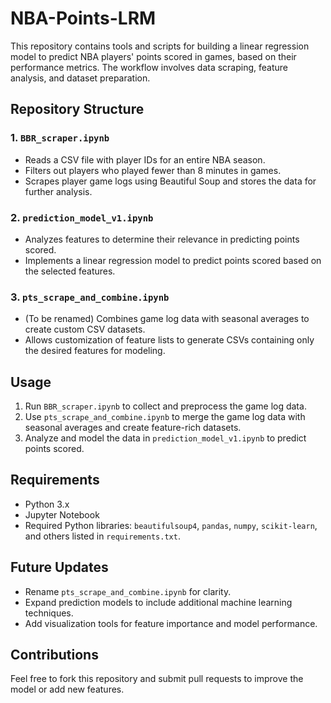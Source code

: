 # NBA-Points-LRM

This repository contains tools and scripts for building a linear regression model to predict NBA players' points scored in games, based on their performance metrics. The workflow involves data scraping, feature analysis, and dataset preparation.

## Repository Structure

### **1. `BBR_scraper.ipynb`**
- Reads a CSV file with player IDs for an entire NBA season.
- Filters out players who played fewer than 8 minutes in games.
- Scrapes player game logs using Beautiful Soup and stores the data for further analysis.

### **2. `prediction_model_v1.ipynb`**
- Analyzes features to determine their relevance in predicting points scored.
- Implements a linear regression model to predict points scored based on the selected features.

### **3. `pts_scrape_and_combine.ipynb`**
- (To be renamed) Combines game log data with seasonal averages to create custom CSV datasets.
- Allows customization of feature lists to generate CSVs containing only the desired features for modeling.

## Usage
1. Run `BBR_scraper.ipynb` to collect and preprocess the game log data.
2. Use `pts_scrape_and_combine.ipynb` to merge the game log data with seasonal averages and create feature-rich datasets.
3. Analyze and model the data in `prediction_model_v1.ipynb` to predict points scored.

## Requirements
- Python 3.x
- Jupyter Notebook
- Required Python libraries: `beautifulsoup4`, `pandas`, `numpy`, `scikit-learn`, and others listed in `requirements.txt`.

## Future Updates
- Rename `pts_scrape_and_combine.ipynb` for clarity.
- Expand prediction models to include additional machine learning techniques.
- Add visualization tools for feature importance and model performance.

## Contributions
Feel free to fork this repository and submit pull requests to improve the model or add new features.
